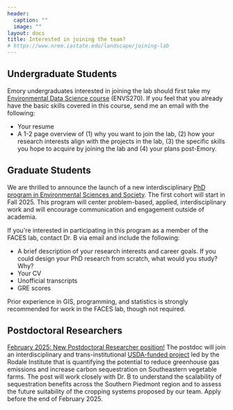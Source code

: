```yaml
---
header:
  caption: ""
  image: ""
layout: docs
title: Interested in joining the team?
# https://www.nrem.iastate.edu/landscape/joining-lab
---
```


## **Undergraduate Students**

Emory undergraduates interested in joining the lab should first take my [Environmental Data Science course](/courses/eds) (ENVS270).  If you feel that you already have the basic skills covered in this course, send me an email with the following:

* Your resume
* A 1-2 page overview of (1) why you want to join the lab, (2) how your research interests align with the projects in the lab, (3) the specific skills you hope to acquire by joining the lab and (4) your plans post-Emory.

## **Graduate Students**

We are thrilled to announce the launch of a new interdisciplinary [PhD program in Environmental Sciences and Society](https://envs.emory.edu/graduate/phd-program.html). The first cohort will start in Fall 2025. This program will center problem-based, applied, interdisciplinary work and will encourage communication and engagement outside of academia.

If you're interested in participating in this program as a member of the FACES lab, contact Dr. B via email and include the following:

* A brief description of your research interests and career goals. If you could design your PhD research from scratch, what would you study? Why?
* Your CV
* Unofficial transcripts
* GRE scores 

Prior experience in GIS, programming, and statistics is strongly recommended for work in the FACES lab, though not required.

## **Postdoctoral Researchers** 

[February 2025: New Postdoctoral Researcher position!](https://faculty-emory.icims.com/jobs/141340/post-doctoral-fellow/job?mobile=false&width=1140&height=500&bga=true&needsRedirect=false&jan1offset=-300&jun1offset=-240) The postdoc will join an interdisciplinary and trans-institutional [USDA-funded project](https://farmingclimatesmart.org/) led by the Rodale Institute that is quantifying the potential to reduce greenhouse gas emissions and increase carbon sequestration on Southeastern vegetable farms. The post will work closely with Dr. B to understand the scalability of sequestration benefits across the Southern Piedmont region and to assess the future suitability of the cropping systems proposed by our team. Apply before the end of February 2025.

